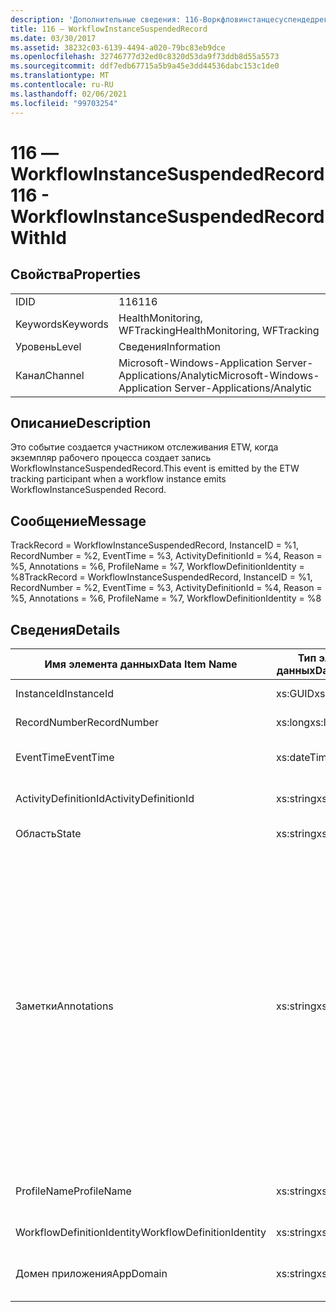 ```yaml
---
description: 'Дополнительные сведения: 116-Воркфловинстанцесуспендедрекордвисид'
title: 116 ― WorkflowInstanceSuspendedRecord
ms.date: 03/30/2017
ms.assetid: 38232c03-6139-4494-a020-79bc83eb9dce
ms.openlocfilehash: 32746777d32ed0c8320d53da9f73ddb8d55a5573
ms.sourcegitcommit: ddf7edb67715a5b9a45e3dd44536dabc153c1de0
ms.translationtype: MT
ms.contentlocale: ru-RU
ms.lasthandoff: 02/06/2021
ms.locfileid: "99703254"
---
```

# <a name="116---workflowinstancesuspendedrecordwithid"></a><span data-ttu-id="58e78-103">116 ― WorkflowInstanceSuspendedRecord</span><span class="sxs-lookup"><span data-stu-id="58e78-103">116 - WorkflowInstanceSuspendedRecordWithId</span></span>

## <a name="properties"></a><span data-ttu-id="58e78-104">Свойства</span><span class="sxs-lookup"><span data-stu-id="58e78-104">Properties</span></span>  
  
|||  
|-|-|  
|<span data-ttu-id="58e78-105">ID</span><span class="sxs-lookup"><span data-stu-id="58e78-105">ID</span></span>|<span data-ttu-id="58e78-106">116</span><span class="sxs-lookup"><span data-stu-id="58e78-106">116</span></span>|  
|<span data-ttu-id="58e78-107">Keywords</span><span class="sxs-lookup"><span data-stu-id="58e78-107">Keywords</span></span>|<span data-ttu-id="58e78-108">HealthMonitoring, WFTracking</span><span class="sxs-lookup"><span data-stu-id="58e78-108">HealthMonitoring, WFTracking</span></span>|  
|<span data-ttu-id="58e78-109">Уровень</span><span class="sxs-lookup"><span data-stu-id="58e78-109">Level</span></span>|<span data-ttu-id="58e78-110">Сведения</span><span class="sxs-lookup"><span data-stu-id="58e78-110">Information</span></span>|  
|<span data-ttu-id="58e78-111">Канал</span><span class="sxs-lookup"><span data-stu-id="58e78-111">Channel</span></span>|<span data-ttu-id="58e78-112">Microsoft-Windows-Application Server-Applications/Analytic</span><span class="sxs-lookup"><span data-stu-id="58e78-112">Microsoft-Windows-Application Server-Applications/Analytic</span></span>|  
  
## <a name="description"></a><span data-ttu-id="58e78-113">Описание</span><span class="sxs-lookup"><span data-stu-id="58e78-113">Description</span></span>  

 <span data-ttu-id="58e78-114">Это событие создается участником отслеживания ETW, когда экземпляр рабочего процесса создает запись WorkflowInstanceSuspendedRecord.</span><span class="sxs-lookup"><span data-stu-id="58e78-114">This event is emitted by the ETW tracking participant when a workflow instance emits WorkflowInstanceSuspended Record.</span></span>  
  
## <a name="message"></a><span data-ttu-id="58e78-115">Сообщение</span><span class="sxs-lookup"><span data-stu-id="58e78-115">Message</span></span>  

 <span data-ttu-id="58e78-116">TrackRecord = WorkflowInstanceSuspendedRecord, InstanceID = %1, RecordNumber = %2, EventTime = %3, ActivityDefinitionId = %4, Reason = %5, Annotations = %6, ProfileName = %7, WorkflowDefinitionIdentity = %8</span><span class="sxs-lookup"><span data-stu-id="58e78-116">TrackRecord = WorkflowInstanceSuspendedRecord, InstanceID = %1, RecordNumber = %2, EventTime = %3, ActivityDefinitionId = %4, Reason = %5, Annotations = %6, ProfileName = %7, WorkflowDefinitionIdentity = %8</span></span>  
  
## <a name="details"></a><span data-ttu-id="58e78-117">Сведения</span><span class="sxs-lookup"><span data-stu-id="58e78-117">Details</span></span>  
  
|<span data-ttu-id="58e78-118">Имя элемента данных</span><span class="sxs-lookup"><span data-stu-id="58e78-118">Data Item Name</span></span>|<span data-ttu-id="58e78-119">Тип элемента данных</span><span class="sxs-lookup"><span data-stu-id="58e78-119">Data Item Type</span></span>|<span data-ttu-id="58e78-120">Описание</span><span class="sxs-lookup"><span data-stu-id="58e78-120">Description</span></span>|  
|--------------------|--------------------|-----------------|  
|<span data-ttu-id="58e78-121">InstanceId</span><span class="sxs-lookup"><span data-stu-id="58e78-121">InstanceId</span></span>|<span data-ttu-id="58e78-122">xs:GUID</span><span class="sxs-lookup"><span data-stu-id="58e78-122">xs:GUID</span></span>|<span data-ttu-id="58e78-123">Идентификатор экземпляра для рабочего процесса.</span><span class="sxs-lookup"><span data-stu-id="58e78-123">The instance id for the workflow</span></span>|  
|<span data-ttu-id="58e78-124">RecordNumber</span><span class="sxs-lookup"><span data-stu-id="58e78-124">RecordNumber</span></span>|<span data-ttu-id="58e78-125">xs:long</span><span class="sxs-lookup"><span data-stu-id="58e78-125">xs:long</span></span>|<span data-ttu-id="58e78-126">Порядковый номер созданной записи.</span><span class="sxs-lookup"><span data-stu-id="58e78-126">The sequence number of the emitted record</span></span>|  
|<span data-ttu-id="58e78-127">EventTime</span><span class="sxs-lookup"><span data-stu-id="58e78-127">EventTime</span></span>|<span data-ttu-id="58e78-128">xs:dateTime</span><span class="sxs-lookup"><span data-stu-id="58e78-128">xs:dateTime</span></span>|<span data-ttu-id="58e78-129">Время в формате UTC, когда было создано событие.</span><span class="sxs-lookup"><span data-stu-id="58e78-129">The time in UTC when the event was emitted</span></span>|  
|<span data-ttu-id="58e78-130">ActivityDefinitionId</span><span class="sxs-lookup"><span data-stu-id="58e78-130">ActivityDefinitionId</span></span>|<span data-ttu-id="58e78-131">xs:string</span><span class="sxs-lookup"><span data-stu-id="58e78-131">xs:string</span></span>|<span data-ttu-id="58e78-132">Имя корневого действия в рабочем процессе.</span><span class="sxs-lookup"><span data-stu-id="58e78-132">The name of the root activity in the workflow</span></span>|  
|<span data-ttu-id="58e78-133">Область</span><span class="sxs-lookup"><span data-stu-id="58e78-133">State</span></span>|<span data-ttu-id="58e78-134">xs:string</span><span class="sxs-lookup"><span data-stu-id="58e78-134">xs:string</span></span>|<span data-ttu-id="58e78-135">Текущее состояние рабочего процесса.</span><span class="sxs-lookup"><span data-stu-id="58e78-135">The current state of the Workflow.</span></span>|  
|<span data-ttu-id="58e78-136">Заметки</span><span class="sxs-lookup"><span data-stu-id="58e78-136">Annotations</span></span>|<span data-ttu-id="58e78-137">xs:string</span><span class="sxs-lookup"><span data-stu-id="58e78-137">xs:string</span></span>|<span data-ttu-id="58e78-138">Заметки, добавленные к этому событию.</span><span class="sxs-lookup"><span data-stu-id="58e78-138">The annotations that were added to this event.</span></span> <span data-ttu-id="58e78-139">Значения хранятся в XML-элементе в формате \<items> \< item name = "annotationName" type="System.String"> аннотатионвалуе \</item> \</items> .</span><span class="sxs-lookup"><span data-stu-id="58e78-139">The values are stored in an xml element in the format \<items>\< item name = "annotationName" type="System.String">annotationValue\</item>\</items>.</span></span> <span data-ttu-id="58e78-140">Если заметки не указаны, строка содержит \<items/> .</span><span class="sxs-lookup"><span data-stu-id="58e78-140">If no annotations are specified then the string contains \<items/>.</span></span> <span data-ttu-id="58e78-141">Размер событий ETW ограничен размером буфера ETW или максимальным размером полезных данных для события ETW.</span><span class="sxs-lookup"><span data-stu-id="58e78-141">The ETW event size is limited by the ETW buffer size or the max payload for an ETW event.</span></span> <span data-ttu-id="58e78-142">Если размер события превышает предел ETW, то событие усекается путем удаления заметок и замены значения аннотации на \<items> ... \</items> .</span><span class="sxs-lookup"><span data-stu-id="58e78-142">If the size of the event exceeds the ETW limits, then the event is truncated by dropping the annotations and replacing the annotation value with \<items>...\</items>.</span></span>|  
|<span data-ttu-id="58e78-143">ProfileName</span><span class="sxs-lookup"><span data-stu-id="58e78-143">ProfileName</span></span>|<span data-ttu-id="58e78-144">xs:string</span><span class="sxs-lookup"><span data-stu-id="58e78-144">xs:string</span></span>|<span data-ttu-id="58e78-145">Имя или профиль отслеживания, который привел к созданию этого события.</span><span class="sxs-lookup"><span data-stu-id="58e78-145">The name or the tracking profile that resulted in this event being emitted</span></span>|  
|<span data-ttu-id="58e78-146">WorkflowDefinitionIdentity</span><span class="sxs-lookup"><span data-stu-id="58e78-146">WorkflowDefinitionIdentity</span></span>|<span data-ttu-id="58e78-147">xs:string</span><span class="sxs-lookup"><span data-stu-id="58e78-147">xs:string</span></span>|<span data-ttu-id="58e78-148">Идентификатор определения рабочего процесса</span><span class="sxs-lookup"><span data-stu-id="58e78-148">The workflow definition id</span></span>|  
|<span data-ttu-id="58e78-149">Домен приложения</span><span class="sxs-lookup"><span data-stu-id="58e78-149">AppDomain</span></span>|<span data-ttu-id="58e78-150">xs:string</span><span class="sxs-lookup"><span data-stu-id="58e78-150">xs:string</span></span>|<span data-ttu-id="58e78-151">Строка, возвращаемая AppDomain.CurrentDomain.FriendlyName.</span><span class="sxs-lookup"><span data-stu-id="58e78-151">The string returned by AppDomain.CurrentDomain.FriendlyName.</span></span>|
